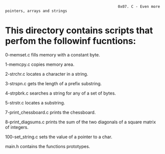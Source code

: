                                                        0x07. C - Even more pointers, arrays and strings

# This directory contains scripts that perfom the followinf fucntions:

 0-memset.c fills memory with a constant byte.

 1-memcpy.c copies memory area.

 2-strchr.c  locates a character in a string.

 3-strspn.c  gets the length of a prefix substring.

 4-strpbrk.c  searches a string for any of a set of bytes.

 5-strstr.c  locates a substring.

 7-print_chessboard.c  prints the chessboard.

 8-print_diagsums.c  prints the sum of the two diagonals of a square matrix of integers.

 100-set_string.c  sets the value of a pointer to a char.

 main.h contains the functions prototypes.

